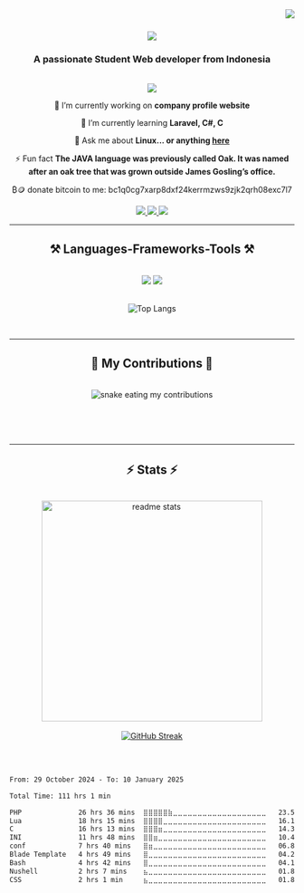 <img align="right" src="https://visitor-badge.laobi.icu/badge?page_id=fauzymadani.fauzymadani" />


<h1 align="center">
    <img src="https://readme-typing-svg.herokuapp.com/?font=Righteous&size=35&center=true&vCenter=true&width=500&height=70&duration=4000&lines=Hi+There!+👋;+I'm+Fauzy+Madani!;" />
</h1>

<h3 align="center">A passionate Student Web developer from Indonesia</h3>

<br/>

<div align="center">
<img align="center" src="https://github.com/user-attachments/assets/cdce2f10-ab10-4c35-910a-ef324cade967"></img>
 
 🔭 I’m currently working on **company profile website**
 
 🌱 I’m currently learning **Laravel, C#, C**

💬 Ask me about **Linux... or anything [here](https://github.com/fauzymadani/fauzymadani/issues)**

⚡ Fun fact **The JAVA language was previously called Oak. It was named after an oak tree that was grown outside James Gosling’s office.**

₿🪙 donate bitcoin to me: bc1q0cg7xarp8dxf24kerrmzws9zjk2qrh08exc7l7

 </div>
 
<div align="center"> 
  <a href="mailto:keperluansekolahfauzy@gmail.com">
    <img src="https://img.shields.io/badge/Gmail-333333?style=for-the-badge&logo=gmail&logoColor=red" />
  </a>
  <!-- add more badges-->
  <a href="https://fauzymadani.infinityfreeapp.com" target="_blank">
     <img src="https://img.shields.io/badge/Portfolio-FF5722?style=for-the-badge&logo=todoist&logoColor=white" target="_blank" /> <!-- sqlite, safari, google-chrome are other good icon options -->
  </a>
    <a href="fauzy_0x0A48BF3C_public.gpg" target="_blank">
        <img src="https://img.shields.io/badge/PGP%20Key-0x0A48BF3C-2b2b2b?logo=gnupg&color=white" />
    </a>
</div>

 <hr/>
 
<h2 align="center">⚒️ Languages-Frameworks-Tools ⚒️</h2>
<br/>
<div align="center">
    <img src="https://skillicons.dev/icons?i=bootstrap,cs,html,css,vscode,figma,tailwind,git,debian,dotnet,docker" />
    <img src="https://skillicons.dev/icons?i=bash,python,javascript,github,laravel,linux,lua,c,neovim,mysql,php" /><br>
    <br/>
    
![Top Langs](https://github-readme-stats.vercel.app/api/top-langs/?username=fauzymadani&layout=compact&theme=react)
</div>

<br/>
<hr/>
<div align="center">
  <h2>🐍 My Contributions 🐍</h2>
  <br>
  <img alt="snake eating my contributions" src="https://raw.githubusercontent.com/fauzymadani/fauzymadani/output/github-contribution-grid-snake-dark.svg" />
  
  <br/><br/><br/>
</div>

<hr/>

<h2 align="center">⚡ Stats ⚡</h2>
<br>
<div align=center>
  
  <img align="center" width=390 src="https://github-readme-stats.vercel.app/api?username=fauzymadani&count_private=true&show_icons=true&theme=react&rank_icon=github&border_radius=10" alt="readme stats" />
  <br/>
  <br/>
<a href="https://git.io/streak-stats"><img src="https://streak-stats.demolab.com?user=fauzymadani&theme=tokyonight&card_width=497" alt="GitHub Streak" /></a>


  
</div>

<br/><br/>

<!--START_SECTION:waka-->

```txt
From: 29 October 2024 - To: 10 January 2025

Total Time: 111 hrs 1 min

PHP              26 hrs 36 mins  ⣿⣿⣿⣿⣿⣷⣀⣀⣀⣀⣀⣀⣀⣀⣀⣀⣀⣀⣀⣀⣀⣀⣀⣀⣀   23.58 %
Lua              18 hrs 15 mins  ⣿⣿⣿⣿⣀⣀⣀⣀⣀⣀⣀⣀⣀⣀⣀⣀⣀⣀⣀⣀⣀⣀⣀⣀⣀   16.19 %
C                16 hrs 13 mins  ⣿⣿⣿⣶⣀⣀⣀⣀⣀⣀⣀⣀⣀⣀⣀⣀⣀⣀⣀⣀⣀⣀⣀⣀⣀   14.38 %
INI              11 hrs 48 mins  ⣿⣿⣶⣀⣀⣀⣀⣀⣀⣀⣀⣀⣀⣀⣀⣀⣀⣀⣀⣀⣀⣀⣀⣀⣀   10.47 %
conf             7 hrs 40 mins   ⣿⣶⣀⣀⣀⣀⣀⣀⣀⣀⣀⣀⣀⣀⣀⣀⣀⣀⣀⣀⣀⣀⣀⣀⣀   06.80 %
Blade Template   4 hrs 49 mins   ⣿⣀⣀⣀⣀⣀⣀⣀⣀⣀⣀⣀⣀⣀⣀⣀⣀⣀⣀⣀⣀⣀⣀⣀⣀   04.28 %
Bash             4 hrs 42 mins   ⣿⣀⣀⣀⣀⣀⣀⣀⣀⣀⣀⣀⣀⣀⣀⣀⣀⣀⣀⣀⣀⣀⣀⣀⣀   04.18 %
Nushell          2 hrs 7 mins    ⣦⣀⣀⣀⣀⣀⣀⣀⣀⣀⣀⣀⣀⣀⣀⣀⣀⣀⣀⣀⣀⣀⣀⣀⣀   01.88 %
CSS              2 hrs 1 min     ⣦⣀⣀⣀⣀⣀⣀⣀⣀⣀⣀⣀⣀⣀⣀⣀⣀⣀⣀⣀⣀⣀⣀⣀⣀   01.80 %
```

<!--END_SECTION:waka-->

